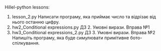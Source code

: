 Hillel-python lessons:
1. lesson_2.py 
Написати програму, яка приймає число та відрізає від нього останню цифру.
2. hw2_Conditional expressions.py
ДЗ 2. Умовні вирази. Вправа №1
3. hw3_Conditional expressions_2.py
ДЗ 3. Умовні вирази. Вправа №2
Напишіть програму, яка буде симулювати примітивне бото-спілкування.
